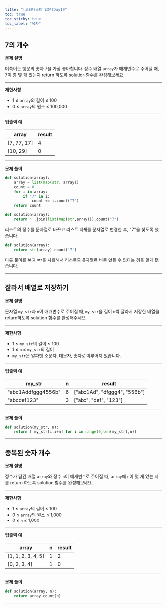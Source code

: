 ```yaml
---
title: "[코딩테스트 입문]Day19"
toc: true
toc_sticky: true
toc_label: "목차"
---
```


## 7의 개수

**문제 설명**

머쓱이는 행운의 숫자 7을 가장 좋아합니다. 정수 배열 `array`가 매개변수로 주어질 때, 7이 총 몇 개 있는지 return 하도록 solution 함수를 완성해보세요.

------

**제한사항**

- 1 ≤ `array`의 길이 ≤ 100
- 0 ≤ `array`의 원소 ≤ 100,000

------

**입출력 예**

| array       | result |
| ----------- | ------ |
| [7, 77, 17] | 4      |
| [10, 29]    | 0      |

---

**문제 풀이**

```python
def solution(array):
    array = list(map(str, array))
    count = 0
    for i in array:
        if "7" in i:
            count += i.count("7")
    return count
```

```python
def solution(array):
    return ''.join(list(map(str,array))).count("7")
```

리스트의 정수를 문자열로 바꾸고 리스트 자체를 문자열로 변경한 후, "7"을 찾도록 했습니다.

```python
def solution(array):
    return str(array).count('7')
```

다른 풀이를 보고 str을 사용해서 리스트도 문자열로 바로 만들 수 있다는 것을 알게 됐습니다.

---

## 잘라서 배열로 저장하기

**문제 설명**

문자열 `my_str`과 `n`이 매개변수로 주어질 때, `my_str`을 길이 `n`씩 잘라서 저장한 배열을 return하도록 solution 함수를 완성해주세요.

------

**제한사항**

- 1 ≤ `my_str`의 길이 ≤ 100
- 1 ≤ `n` ≤ `my_str`의 길이
- `my_str`은 알파벳 소문자, 대문자, 숫자로 이루어져 있습니다.

------

**입출력 예**

| my_str             | n    | result                       |
| ------------------ | ---- | ---------------------------- |
| "abc1Addfggg4556b" | 6    | ["abc1Ad", "dfggg4", "556b"] |
| "abcdef123"        | 3    | ["abc", "def", "123"]        |

---

**문제 풀이**

```python
def solution(my_str, n):
    return [ my_str[i:i+n] for i in range(0,len(my_str),n)]
```

---

## 중복된 숫자 개수

**문제 설명**

정수가 담긴 배열 `array`와 정수 `n`이 매개변수로 주어질 때, `array`에 `n`이 몇 개 있는 지를 return 하도록 solution 함수를 완성해보세요.

------

**제한사항**

- 1 ≤ `array`의 길이 ≤ 100
- 0 ≤ `array`의 원소 ≤ 1,000
- 0 ≤ `n` ≤ 1,000

------

**입출력 예**

| array              | n    | result |
| ------------------ | ---- | ------ |
| [1, 1, 2, 3, 4, 5] | 1    | 2      |
| [0, 2, 3, 4]       | 1    | 0      |

---

**문제 풀이**

```python
def solution(array, n):
    return array.count(n)
```

---


